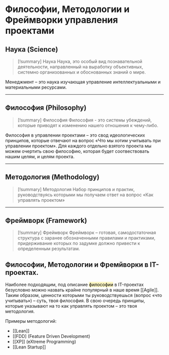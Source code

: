 # Философии, Методологии и Фреймворки управления проектами

## Наука (Science)
> [!summary] Наука
> Наука, это особый вид познавательной деятельности, направленный на выработку объективных, системно организованных и обоснованных знаний о мире.

Менеджмент – это наука изучающая управление интеллектуальными и материальными ресурсами.

---
## Философия (Philosophy)
> [!summary] Философия
> Философия - это системы убеждений, которые приводят к изменению нашего отношения к чему-либо.

Философия в управлении проектами – это свод идеологических принципов, которые отвечают на вопрос «Что мы хотим учитывать при управлении проектом». Для каждого отдельно взятого проекта мы можем очертить свою философию, которая будет соотвествовать нашим целям, и целям проекта.

---
## Методология (Methodology)
> [!summary] Методология
> Набор принципов и практик, руководствуясь которыми мы получаем ответ на вопрос «Как управлять проектом»

---
## Фреймворк (Framework)
> [!summary] Фреймворк
> Фреймворк –  готовая, самодостаточная структура с заранее обозначенными правилами и практиками, придерживание которых по задумке должно привести к определенным результатам.
> 

## Философии, Методологии и Фремйворки в IT-проектах.

Наиболее подходящим, под описание <mark style="background: #FFF3A3A6;">философии</mark> в IT-проектах безусловно можно назвать крайне популярный в наше время [[Agile]].
Таким образом, ценности которыми ты руководствуешься (вопрос «что учитывать») – суть, твоя философия. В свою очередь принципы, которые указывают на то как управлять проектом – это твоя методология.

Примеры методологий:
- [[Lean]]
- [[FDD] (Feature Driven Development)
- [[XP]] (eXtreme Programming)
- [[Lean Startup]]
